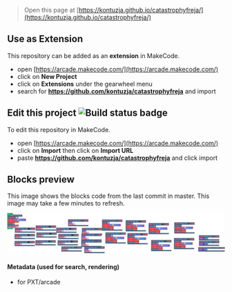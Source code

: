  


> Open this page at [https://kontuzja.github.io/catastrophyfreja/](https://kontuzja.github.io/catastrophyfreja/)

## Use as Extension

This repository can be added as an **extension** in MakeCode.

* open [https://arcade.makecode.com/](https://arcade.makecode.com/)
* click on **New Project**
* click on **Extensions** under the gearwheel menu
* search for **https://github.com/kontuzja/catastrophyfreja** and import

## Edit this project ![Build status badge](https://github.com/kontuzja/catastrophyfreja/workflows/MakeCode/badge.svg)

To edit this repository in MakeCode.

* open [https://arcade.makecode.com/](https://arcade.makecode.com/)
* click on **Import** then click on **Import URL**
* paste **https://github.com/kontuzja/catastrophyfreja** and click import

## Blocks preview

This image shows the blocks code from the last commit in master.
This image may take a few minutes to refresh.

![A rendered view of the blocks](https://github.com/kontuzja/catastrophyfreja/raw/master/.github/makecode/blocks.png)

#### Metadata (used for search, rendering)

* for PXT/arcade
<script src="https://makecode.com/gh-pages-embed.js"></script><script>makeCodeRender("{{ site.makecode.home_url }}", "{{ site.github.owner_name }}/{{ site.github.repository_name }}");</script>
